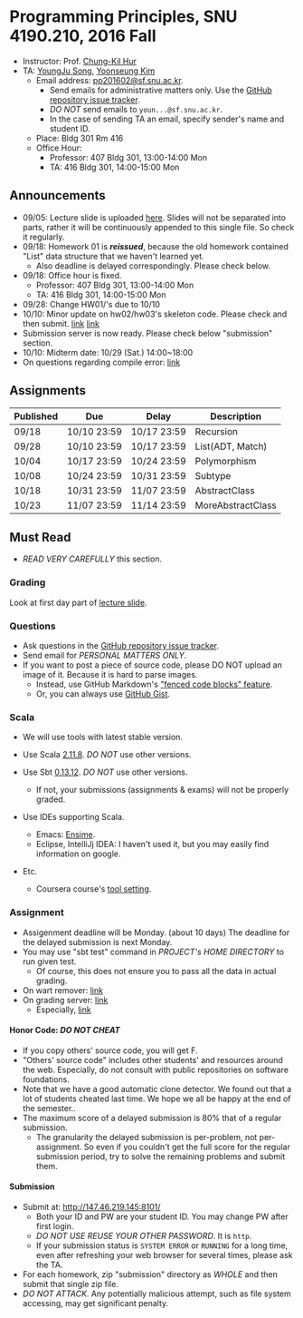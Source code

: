 # Programming Principles, SNU 4190.210, 2016 Fall

- Instructor: Prof. [Chung-Kil Hur](http://sf.snu.ac.kr/gil.hur)
- TA: [YoungJu Song](http://sf.snu.ac.kr/youngju.song), [Yoonseung Kim](http://sf.snu.ac.kr/yoonseung.kim/)
    + Email address: [pp201602@sf.snu.ac.kr](mailto:pp201602@sf.snu.ac.kr).
        * Send emails for administrative matters only. Use the [GitHub repository issue tracker](https://github.com/snu-sf-class/pp201602/issues).
        * *DO NOT* send emails to `youn...@sf.snu.ac.kr`.
        * In the case of sending TA an email, specify sender's name and student ID.
    + Place: Bldg 301 Rm 416
    + Office Hour:
      * Professor: 407 Bldg 301, 13:00-14:00 Mon
      * TA:        416 Bldg 301, 14:00-15:00 Mon

## Announcements

- 09/05: Lecture slide is uploaded [here](lecture.pdf). Slides will not be separated into parts, rather it will be continuously appended to this single file. So check it regularly.
- 09/18: Homework 01 is ***reissued***, because the old homework contained "List" data structure that we haven't learned yet.
  + Also deadline is delayed correspondingly. Please check below.
- 09/18: Office hour is fixed.
  + Professor: 407 Bldg 301, 13:00-14:00 Mon
  + TA:        416 Bldg 301, 14:00-15:00 Mon
- 09/28: Change HW01/'s due to 10/10
- 10/10: Minor update on hw02/hw03's skeleton code. Please check and then submit. [link](https://github.com/snu-sf-class/pp201602/issues/26#issuecomment-252497792) [link](https://github.com/snu-sf-class/pp201602/issues/21#issuecomment-252497664)
- Submission server is now ready. Please check below "submission" section.
- 10/10: Midterm date: 10/29 (Sat.) 14:00~18:00
- On questions regarding compile error: [link](https://github.com/snu-sf-class/pp201602/issues/56)

## Assignments

| Published     | Due       	| Delay         |Description                   	 	 	 	 	 	 	 	 	 	  	|
|------------	|------------	|-------------  |-------------------------------------------------------------------	|
| 09/18     	|10/10 23:59    | 10/17 23:59   | Recursion                                                            	|
| 09/28     	|10/10 23:59    | 10/17 23:59   | List(ADT, Match)                                                      |
| 10/04     	|10/17 23:59    | 10/24 23:59   | Polymorphism                                                          |
| 10/08     	|10/24 23:59    | 10/31 23:59   | Subtype                                                            	|
| 10/18     	|10/31 23:59    | 11/07 23:59   | AbstractClass                                                         |
| 10/23     	|11/07 23:59    | 11/14 23:59   | MoreAbstractClass                                                     |

## Must Read

- *READ VERY CAREFULLY* this section.

### Grading

Look at first day part of [lecture slide](lecture.pdf).

### Questions

- Ask questions in the [GitHub repository issue tracker](https://github.com/snu-sf-class/pp201602/issues).
- Send email for *PERSONAL MATTERS ONLY*.
- If you want to post a piece of source code, please DO NOT upload an image of it. Because it is hard to parse images.
    + Instead, use GitHub Markdown's ["fenced code blocks" feature](https://help.github.com/articles/github-flavored-markdown/#fenced-code-blocks).
    + Or, you can always use [GitHub Gist](https://gist.github.com/).

### Scala

- We will use tools with latest stable version.
- Use Scala [2.11.8](http://scala-lang.org/download/).  *DO NOT* use other versions.
- Use Sbt [0.13.12](http://www.scala-sbt.org/download.html). *DO NOT* use other versions.
    + If not, your submissions (assignments & exams) will not be properly graded.

- Use IDEs supporting Scala.
    + Emacs: [Ensime](https://github.com/ensime).
    + Eclipse, IntelliJj IDEA: I haven't used it, but you may easily find information on google.

- Etc.
    + Coursera course's [tool setting](https://www.coursera.org/learn/progfun1/home/week/1).

### Assignment

- Assigenment deadline will be Monday. (about 10 days) The deadline for the delayed submission is next Monday.
- You may use "sbt test" command in *PROJECT's HOME DIRECTORY* to run given test.
  + Of course, this does not ensure you to pass all the data in actual grading.
- On wart remover: [link](https://github.com/snu-sf-class/pp201602/issues/51)
- On grading server: [link](https://github.com/snu-sf-class/pp201602/issues/30)
  + Especially, [link](https://github.com/snu-sf-class/pp201602/issues/30#issuecomment-252533533)

#### Honor Code: *DO NOT CHEAT*

- If you copy others' source code, you will get F.
- "Others' source code" includes other students' and resources around the web. Especially, do not consult with public repositories on software foundations.
- Note that we have a good automatic clone detector. We found out that a lot of students cheated last time. We hope we all be happy at the end of the semester..
- The maximum score of a delayed submission is 80% that of a regular submission.
    + The granularity the delayed submission is per-problem, not per-assignment. So even if you couldn't get the full score for the regular submission period, try to solve the remaining problems and submit them.

#### Submission
- Submit at: http://147.46.219.145:8101/
    + Both your ID and PW are your student ID. You may change PW after first login.
    + *DO NOT USE REUSE YOUR OTHER PASSWORD*. It is `http`.
    + If your submission status is `SYSTEM ERROR` or `RUNNING` for a long time, even after refreshing your web browser for several times, please ask the TA.
- For each homework, zip "submission" directory as *WHOLE* and then submit that single zip file.
- *DO NOT ATTACK*. Any potentially malicious attempt, such as file system accessing, may get significant penalty.
